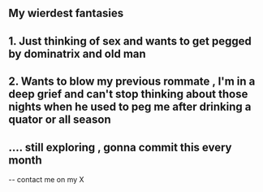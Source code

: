 ## My wierdest fantasies

## 1. Just thinking of sex and wants to get pegged by dominatrix and old man 
## 2. Wants to blow my previous rommate , I'm in a deep grief and can't stop thinking about those nights when he used to peg me after drinking a quator or all season 
## .... still exploring , gonna commit this every month

-- contact me on my X 
